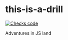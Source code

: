 # this-is-a-drill

[![Checks
code](https://github.com/JJ/this-is-a-drill/actions/workflows/jscheck.yaml/badge.svg)](https://github.com/JJ/this-is-a-drill/actions/workflows/jscheck.yaml)

Adventures in JS land
